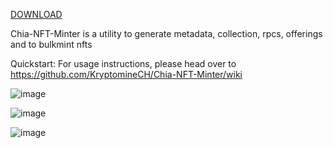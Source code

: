 [DOWNLOAD](https://github.com/KryptomineCH/Chia-NFT-Minter/releases/latest)

Chia-NFT-Minter is a utility to generate metadata, collection, rpcs, offerings and to bulkmint nfts

Quickstart:
For usage instructions, please head over to https://github.com/KryptomineCH/Chia-NFT-Minter/wiki

![image](https://user-images.githubusercontent.com/117320700/214276689-f8f4e1e4-a110-4f08-901f-8d1e5dbb8d31.png)


![image](https://user-images.githubusercontent.com/117320700/214278697-9c75b3fa-5529-47ea-bb11-35ab01b6b521.png)


![image](https://user-images.githubusercontent.com/117320700/214277048-81bd0637-ad7e-4b5e-b13c-68814e64915f.png)
